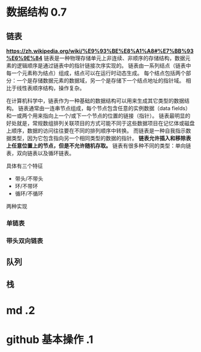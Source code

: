 # 数据结构 0.7 

## 链表
**https://zh.wikipedia.org/wiki/%E9%93%BE%E8%A1%A8#%E7%BB%93%E6%9E%84**
链表是一种物理存储单元上非连续、非顺序的存储结构，数据元素的逻辑顺序是通过链表中的指针链接次序实现的。 链表由一系列结点（链表中每一个元素称为结点）组成，结点可以在运行时动态生成。 每个结点包括两个部分：一个是存储数据元素的数据域，另一个是存储下一个结点地址的指针域。 相比于线性表顺序结构，操作复杂。

在计算机科学中，链表作为一种基础的数据结构可以用来生成其它类型的数据结构。
链表通常由一连串节点组成，每个节点包含任意的实例数据（data fields）和一或两个用来指向上一个/或下一个节点的位置的链接（指针）。
链表最明显的好处就是，常规数组排列关联项目的方式可能不同于这些数据项目在记忆体或磁盘上顺序，数据的访问往往要在不同的排列顺序中转换。
而链表是一种自我指示数据类型，因为它包含指向另一个相同类型的数据的指针。
**链表允许插入和移除表上任意位置上的节点，但是不允许随机存取。**
链表有很多种不同的类型：单向链表，双向链表以及循环链表。

具体有三个特征
- 带头/不带头
- 环/不带环
- 循环/不循环

两种实现
### 单链表

### 带头双向链表

## 队列
## 栈

# md .2

# github 基本操作 .1



